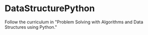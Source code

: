 # DataStructurePython
Follow the curriculum in "Problem Solving with Algorithms and Data Structures using Python."
